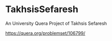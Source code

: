 # TakhsisSefaresh
An University Quera Project of Takhsis Sefaresh

https://quera.org/problemset/106799/
